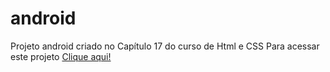 # android
 Projeto android  criado no Capítulo 17 do curso de Html e CSS
Para acessar este projeto <a href="https://yguilhermemacedo.github.io/projeto-android/">Clique aqui!</a>
